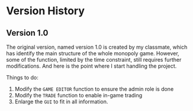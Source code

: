 # Version History
## Version 1.0
The original version, named version 1.0 is created by my classmate, which has identify the main structure of the whole monopoly game. 
However, some of the function, limited by the time constraint, still requires further modifications. And here is the point where I start handling the project.  
  
Things to do:  
  1. Modify the `GAME EDITOR` function to ensure the admin role is done
  2. Modify the `TRADE` function to enable in-game trading
  3. Enlarge the `GUI` to fit in all information.
